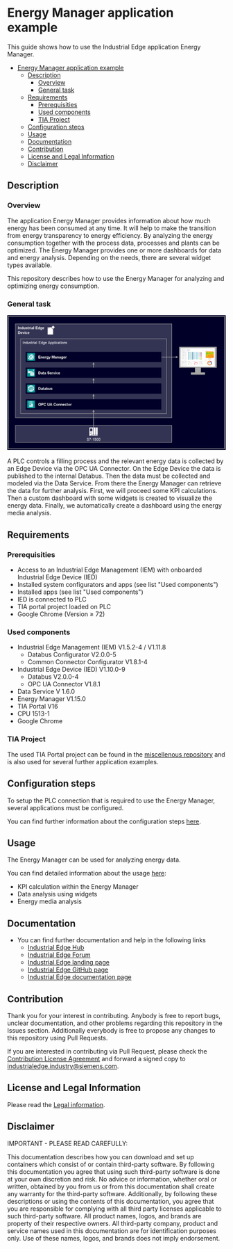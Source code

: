 # Energy Manager application example

This guide shows how to use the Industrial Edge application Energy Manager.

- [Energy Manager application example](#energy-manager-application-example)
  - [Description](#description)
    - [Overview](#overview)
    - [General task](#general-task)
  - [Requirements](#requirements)
    - [Prerequisities](#prerequisities)
    - [Used components](#used-components)
    - [TIA Project](#tia-project)
  - [Configuration steps](#configuration-steps)
  - [Usage](#usage)
  - [Documentation](#documentation)
  - [Contribution](#contribution)
  - [License and Legal Information](#license-and-legal-information)
  - [Disclaimer](#disclaimer)

## Description

### Overview

The application Energy Manager provides information about how much energy has been consumed at any time. It will help to make the transition from energy transparency to energy efficiency. By analyzing the energy consumption together with the process data, processes and plants can be optimized. The Energy Manager provides one or more dashboards for data and energy analysis. Depending on the needs, there are several widget types available.

This repository describes how to use the Energy Manager for analyzing and optimizing energy consumption.

### General task

![overview](docs/graphics/Overview.PNG)

A PLC controls a filling process and the relevant energy data is collected by an Edge Device via the OPC UA Connector. On the Edge Device the data is published to the internal Databus. Then the data must be collected and modeled via the Data Service. From there the Energy Manager can retrieve the data for further analysis. First, we will proceed some KPI calculations. Then a custom dashboard with some widgets is created to visualize the energy data. Finally, we automatically create a dashboard using the energy media analysis.

## Requirements

### Prerequisities

- Access to an Industrial Edge Management (IEM) with onboarded Industrial Edge Device (IED)
- Installed system configurators and apps (see list "Used components")
- Installed apps (see list "Used components")
- IED is connected to PLC
- TIA portal project loaded on PLC
- Google Chrome (Version ≥ 72)

### Used components

- Industrial Edge Management (IEM) V1.5.2-4 / V1.11.8
  - Databus Configurator V2.0.0-5
  - Common Connector Configurator V1.8.1-4
- Industrial Edge Device (IED) V1.10.0-9
  - Databus V2.0.0-4
  - OPC UA Connector V1.8.1
- Data Service V 1.6.0
- Energy Manager V1.15.0
- TIA Portal V16
- CPU 1513-1
- Google Chrome

### TIA Project

The used TIA Portal project can be found in the [miscellenous repository](https://github.com/industrial-edge/miscellaneous/tree/main/tank%20application) and is also used for several further application examples.

## Configuration steps

To setup the PLC connection that is required to use the Energy Manager, several applications must be configured.

You can find further information about the configuration steps [here](/docs/Installation.md).

## Usage

The Energy Manager can be used for analyzing energy data.

You can find detailed information about the usage [here](/docs/Usage.md):

- KPI calculation within the Energy Manager
- Data analysis using widgets
- Energy media analysis

## Documentation
 
- You can find further documentation and help in the following links
  - [Industrial Edge Hub](https://iehub.eu1.edge.siemens.cloud/#/documentation)
  - [Industrial Edge Forum](https://forum.mendix.com/link/space/industrial-edge)
  - [Industrial Edge landing page](https://new.siemens.com/global/en/products/automation/topic-areas/industrial-edge/simatic-edge.html)
  - [Industrial Edge GitHub page](https://github.com/industrial-edge)
  - [Industrial Edge documentation page](https://docs.eu1.edge.siemens.cloud/index.html)
  
## Contribution

Thank you for your interest in contributing. Anybody is free to report bugs, unclear documentation, and other problems regarding this repository in the Issues section.
Additionally everybody is free to propose any changes to this repository using Pull Requests.

If you are interested in contributing via Pull Request, please check the [Contribution License Agreement](Siemens_CLA_1.1.pdf) and forward a signed copy to [industrialedge.industry@siemens.com](mailto:industrialedge.industry@siemens.com?subject=CLA%20Agreement%20Industrial-Edge).

## License and Legal Information

Please read the [Legal information](LICENSE.txt).

## Disclaimer

IMPORTANT - PLEASE READ CAREFULLY:

This documentation describes how you can download and set up containers which consist of or contain third-party software. By following this documentation you agree that using such third-party software is done at your own discretion and risk. No advice or information, whether oral or written, obtained by you from us or from this documentation shall create any warranty for the third-party software. Additionally, by following these descriptions or using the contents of this documentation, you agree that you are responsible for complying with all third party licenses applicable to such third-party software. All product names, logos, and brands are property of their respective owners. All third-party company, product and service names used in this documentation are for identification purposes only. Use of these names, logos, and brands does not imply endorsement.
